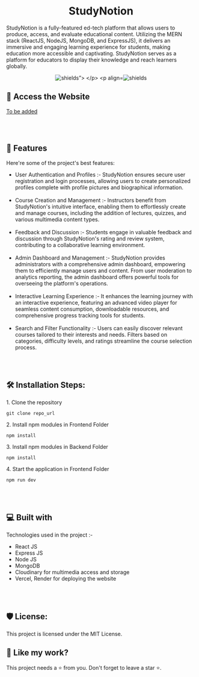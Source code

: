 <h1 align="center" id="title">StudyNotion</h1>

<p id="description">StudyNotion is a fully-featured ed-tech platform that allows users to produce, access, and evaluate educational content. Utilizing the MERN stack (ReactJS, NodeJS, MongoDB, and ExpressJS), it delivers an immersive and engaging learning experience for students, making education more accessible and captivating. StudyNotion serves as a platform for educators to display their knowledge and reach learners globally.</p>

<p align="center">
  <img src="https://img.shields.io/badge/License-MIT-green" alt="shields”>
</p>
<p align="center"><img src="https://img.shields.io/badge/License-AGPL-blue" alt="shields"></p>

<h2>🚀 Access the Website </h2>

[To be added](tobeadded)

  
<br></br>
  
<h2>🧐 Features</h2>

Here're some of the project's best features:

*   User Authentication and Profiles :- StudyNotion ensures secure user registration and login processes, allowing users to create personalized profiles complete with profile pictures and biographical information.
<br></br>
*  Course Creation and Management :- Instructors benefit from StudyNotion's intuitive interface, enabling them to effortlessly create and manage courses, including the addition of lectures, quizzes, and various multimedia content types.
<br></br>
*   Feedback and Discussion :- Students engage in valuable feedback and discussion through StudyNotion's rating and review system, contributing to a collaborative learning environment.
<br></br>
*   Admin Dashboard and Management :- StudyNotion provides administrators with a comprehensive admin dashboard, empowering them to efficiently manage users and content. From user moderation to analytics reporting, the admin dashboard offers powerful tools for overseeing the platform's operations.
  <br></br>
*   Interactive Learning Experience :- It enhances the learning journey with an interactive experience, featuring an advanced video player for seamless content consumption, downloadable resources, and comprehensive progress tracking tools for students.
<br></br>
*   Search and Filter Functionality :- Users can easily discover relevant courses tailored to their interests and needs. Filters based on categories, difficulty levels, and ratings streamline the course selection process.


<br></br>

<h2>🛠️ Installation Steps:</h2>

<p>1. Clone the repository</p>

```
git clone repo_url
```

<p>2. Install npm modules in Frontend Folder</p>

```
npm install
```

<p>3. Install npm modules in Backend Folder</p>

```
npm install
```

<p>4. Start the application in Frontend Folder</p>

```
npm run dev
```

  
  
<br></br>

<h2>💻 Built with</h2>

Technologies used in the project :-

*   React JS
*   Express JS
*   Node JS
*   MongoDB
*   Cloudinary for multimedia access and storage
*   Vercel, Render for deploying the website

<br></br>

<h2>🛡️ License:</h2>

This project is licensed under the MIT License.

<h2>💖 Like my work?</h2>

This project needs a ⭐️ from you. Don't forget to leave a star ⭐️.
